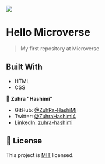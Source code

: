 ![](https://img.shields.io/badge/Microverse-blueviolet)

# Hello Microverse

> My first repository at Microverse

## Built With

- HTML
- CSS

👤 **Zuhra "Hashimi"**

- GitHub: [@ZuhRa-HashiMi](https://github.com/ZuhRa-HashiMi)
- Twitter: [@ZuhraHashimi4](https://twitter.com/ZuhraHashimi4)
- LinkedIn: [zuhra-hashimi](https://www.linkedin.com/in/zuhra-hashimi-601966214/)

## 📝 License

This project is [MIT](LICENSE.md) licensed.
